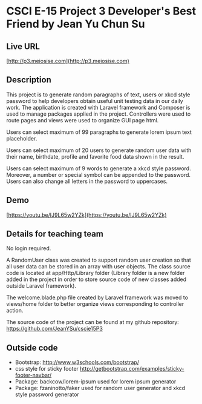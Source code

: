 # CSCI E-15 Project 3 Developer's Best Friend by Jean Yu Chun Su

## Live URL
[http://p3.meiosise.com](http://p3.meiosise.com)

## Description
This project is to generate random paragraphs of text, users or xkcd style password to help developers obtain useful unit testing data in our daily work.
The application is created with Laravel framework and Composer is used to manage packages applied in the project.
Controllers were used to route pages and views were used to organize GUI page html.

Users can select maximum of 99 paragraphs to generate lorem ipsum text placeholder.


Users can select maximum of 20 users to generate random user data with their name, birthdate, profile and favorite food data shown in the result.


Users can select maximum of 9 words to generate a xkcd style password. Moreover, a number or special symbol can be appended to the password. Users can also change all letters in the password to uppercases.
 

## Demo
[https://youtu.be/IJ9L65w2YZk](https://youtu.be/IJ9L65w2YZk)

## Details for teaching team 
No login required.

A RandomUser class was created to support random user creation so that all user data can be stored in an array with user objects. The class source code is located at app/Http/Library folder (Library folder is a new folder added in the project in order to store source code of new classes added outside Laravel framework).

The welcome.blade.php file created by Laravel framework was moved to views/home folder to better organize views corresponding to controller action.

The source code of the project can be found at my github repository: <https://github.com/JeanYSu/cscie15P3>

## Outside code
* Bootstrap: http://www.w3schools.com/bootstrap/
* css style for sticky footer http://getbootstrap.com/examples/sticky-footer-navbar/
* Package: backcow/lorem-ipsum used for lorem ipsum generator
* Package: fzaninotto/faker used for random user generator and xkcd style password generator